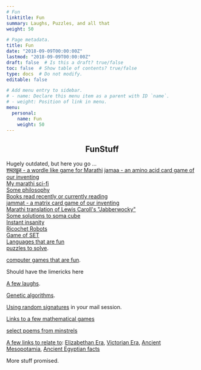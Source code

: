 ```yaml
---
# Fun
linktitle: Fun
summary: Laughs, Puzzles, and all that
weight: 50

# Page metadata.
title: Fun
date: "2018-09-09T00:00:00Z"
lastmod: "2018-09-09T00:00:00Z"
draft: false  # Is this a draft? true/false
toc: false  # Show table of contents? true/false
type: docs  # Do not modify.
editable: false

# Add menu entry to sidebar.
# - name: Declare this menu item as a parent with ID `name`.
# - weight: Position of link in menu.
menu:
  personal:
    name: Fun
    weight: 50
---
```


<CENTER><H2>FunStuff</H2></CENTER>
<P>
<!--
Some images picked up from <A HREF="arbit">here and there</A>.
<P>
-->
Hugely outdated, but here you go ...<BR>
<A HREF=shabdakhoool>शब्दखूुळ - a wordle like game for Marathi</A>
<A HREF=jamaa>jamaa - an amino acid card game of our inventing</A><BR>
<A HREF=http://www.astro.caltech.edu/~aam/writings/lamal>My marathi sci-fi</A><BR>
<A HREF=http://www.astro.caltech.edu/~aam/philosophy/philosophy>Some philosophy</A><BR>
<A HREF=books>Books read recently or currently reading</A><BR>
<A HREF=jammat>jammat - a matrix card game of our inventing</A><BR>
<A HREF=jabberwocky.gif>Marathi translation of Lewis Caroll's "Jabberwocky"</A><BR>
<A HREF=egames/soma/index>Some solutions to soma cube</A><BR>
<A HREF="http://www.jaapsch.net/puzzles/insanity.htm">Instant insanity</A><BR>
<A HREF="ricochet_robots">Ricochet Robots</A><BR>
<A HREF="set/set">Game of SET</A><BR>
<A HREF="plangs">Languages that are fun</A><BR>
<!--
<A HREF="recmath">Recreational maths</A> (links).<P>
A taste of <A HREF="../chess/rschessmain">chess puzzlers from
Reymond Smullyan</A> to test your logic skills.
<P>
-->
<A HREF="Puzzles">puzzles to solve</A>.
<P>
<A HREF="games">computer games that are fun</A>.
<P>
<!-- A few <A HREF="http://www.prl.ernet.in/user-bin/aam/lime.cgi">limericks</A>. -->
Should have the limericks here
<P>
<A HREF="laughs">A few laughs</A>.
<P>
<A HREF="ga">Genetic algorithms</A>.
<P>
<A HREF="sigrand">Using random signatures</A> in your mail session.
<P>
<A HREF="mathgames">Links to a few mathematical games</A>
<P>
<A HREF="poems">select poems from
minstrels</A>
<P>
<A HREF=http://www.astro.caltech.edu/~aam/relate>A few links to relate
to</A>: <A HREF=http://www.elizabethanenglandlife.com>Elizabethan Era</A>, <A
HREF=http://victorian-era.org>Victorian Era</A>, <A
HREF=http://ancientmesopotamians.com>Ancient Mesopotamia</A>, <A
HREF=http://ancientegyptianfacts.com>Ancient Egyptian facts</A>
<P>
More stuff promised.
